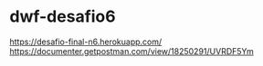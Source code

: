 # dwf-desafio6
https://desafio-final-n6.herokuapp.com/
https://documenter.getpostman.com/view/18250291/UVRDF5Ym
